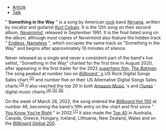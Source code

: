 - [Article](https://en.m.wikipedia.org/wiki/Something_in_the_Way)
- [Talk](https://en.m.wikipedia.org/wiki/Talk:Something_in_the_Way)

" **Something in the Way** " is a song by American [rock](https://en.m.wikipedia.org/wiki/Rock_music "Rock music") band [Nirvana](https://en.m.wikipedia.org/wiki/Nirvana_\(band\) "Nirvana (band)"), written by vocalist and guitarist [Kurt Cobain](https://en.m.wikipedia.org/wiki/Kurt_Cobain "Kurt Cobain"). It is the 12th song on their second album, *[Nevermind](https://en.m.wikipedia.org/wiki/Nevermind "Nevermind")*, released in September 1991. It is the final listed song on the album, although most copies of *Nevermind* also feature the hidden track " [Endless, Nameless](https://en.m.wikipedia.org/wiki/Endless,_Nameless_\(song\) "Endless, Nameless (song)") ", which occupies the same track as "Something in the Way" and begins after approximately 10 minutes of silence.

Never released as a single and never a consistent part of the band's live setlist, "Something in the Way" charted for the first time in August 2020, after appearing in the first trailer for the 2022 [superhero film](https://en.m.wikipedia.org/wiki/Superhero_film "Superhero film"), *[The Batman](https://en.m.wikipedia.org/wiki/The_Batman_\(film\) "The Batman (film)")*. The song peaked at number two on [*Billboard* ' s](https://en.m.wikipedia.org/wiki/Billboard_\(magazine\) "Billboard (magazine)") US Rock Digital Songs Sales chart,<sup><a href="https://en.m.wikipedia.org/wiki/#cite_note-Zellner-2"><span>[</span>2<span>]</span></a></sup> and number five on their US Alternative Digital Songs Sales charts.<sup><a href="https://en.m.wikipedia.org/wiki/#cite_note-Forbes-3"><span>[</span>3<span>]</span></a></sup> It also reached the top 20 in both [Amazon Music](https://en.m.wikipedia.org/wiki/Amazon_Music "Amazon Music") 's and [iTunes](https://en.m.wikipedia.org/wiki/ITunes "ITunes") ' digital music charts.<sup><a href="https://en.m.wikipedia.org/wiki/#cite_note-The_Wrap-4"><span>[</span>4<span>]</span></a></sup> <sup><a href="https://en.m.wikipedia.org/wiki/#cite_note-5"><span>[</span>5<span>]</span></a></sup> <sup><a href="https://en.m.wikipedia.org/wiki/#cite_note-iTunes_Top_100_Songs_Chart-6"><span>[</span>6<span>]</span></a></sup>

On the week of March 26, 2022, the song entered the [*Billboard* Hot 100](https://en.m.wikipedia.org/wiki/Billboard_Hot_100 "Billboard Hot 100") at number 46, becoming the band's fifth entry on the chart and first since " [You Know You're Right](https://en.m.wikipedia.org/wiki/You_Know_You%27re_Right "You Know You're Right") " in 2002.<sup><a href="https://en.m.wikipedia.org/wiki/#cite_note-Billboard-7"><span>[</span>7<span>]</span></a></sup> It also made the [Top 40](https://en.m.wikipedia.org/wiki/Top_40 "Top 40") in Australia, Canada, Greece, Hungary, Iceland, Lithuania, New Zealand, Wales and on the [*Billboard* Global 200](https://en.m.wikipedia.org/wiki/Billboard_Global_200 "Billboard Global 200").